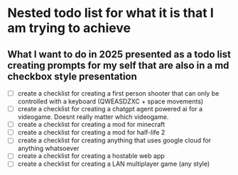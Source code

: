 # Nested todo list for what it is that I am trying to achieve

## What I want to do in 2025 presented as a todo list creating prompts for my self that are also in a md checkbox style presentation

- [ ] create a checklist for creating a first person shooter that can only be controlled with a keyboard (QWEASDZXC + space movements)
- [ ] create a checklist for creating a chatgpt agent powered ai for a videogame. Doesnt really matter which videogame.
- [ ] create a checklist for creating a mod for minecraft
- [ ] create a checklist for creating a mod for half-life 2
- [ ] create a checklist for creating anything that uses google cloud for anything whatsoever
- [ ] create a checklist for creating a hostable web app
- [ ] create a checklist for creating a LAN multiplayer game (any style)
